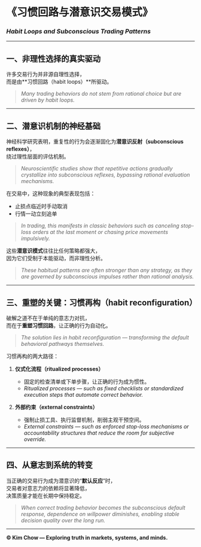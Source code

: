 # 《习惯回路与潜意识交易模式》  
### *Habit Loops and Subconscious Trading Patterns*

---

## 一、非理性选择的真实驱动  
许多交易行为并非源自理性选择，  
而是由**习惯回路（habit loops）**所驱动。  

> *Many trading behaviors do not stem from rational choice but are driven by habit loops.*

---

## 二、潜意识机制的神经基础  
神经科学研究表明，重复性的行为会逐渐固化为**潜意识反射（subconscious reflexes）**，  
绕过理性层面的评估机制。  

> *Neuroscientific studies show that repetitive actions gradually crystallize into subconscious reflexes, bypassing rational evaluation mechanisms.*

在交易中，这种现象的典型表现包括：  
- 止损点临近时手动取消  
- 行情一动立刻追单  

> *In trading, this manifests in classic behaviors such as canceling stop-loss orders at the last moment or chasing price movements impulsively.*

这些**潜意识模式**往往比任何策略都强大，  
因为它们受制于本能驱动，而非理性分析。  

> *These habitual patterns are often stronger than any strategy, as they are governed by subconscious impulses rather than rational analysis.*

---

## 三、重塑的关键：习惯再构（habit reconfiguration）  
破解之道不在于单纯的意志力对抗，  
而在于**重塑习惯回路**，让正确的行为自动化。  

> *The solution lies in habit reconfiguration — transforming the default behavioral pathways themselves.*

习惯再构的两大路径：  

1. **仪式化流程（ritualized processes）**  
   - 固定的检查清单或下单步骤，让正确的行为成为惯性。  
   - *Ritualized processes — such as fixed checklists or standardized execution steps that automate correct behavior.*

2. **外部约束（external constraints）**  
   - 强制止损工具、执行监督机制，削弱主观干预空间。  
   - *External constraints — such as enforced stop-loss mechanisms or accountability structures that reduce the room for subjective override.*

---

## 四、从意志到系统的转变  
当正确的交易行为成为潜意识的“**默认反应**”时，  
交易者对意志力的依赖将显著降低，  
决策质量才能在长期中保持稳定。  

> *When correct trading behavior becomes the subconscious default response, dependence on willpower diminishes, enabling stable decision quality over the long run.*

---

**© Kim Chow — Exploring truth in markets, systems, and minds.**
